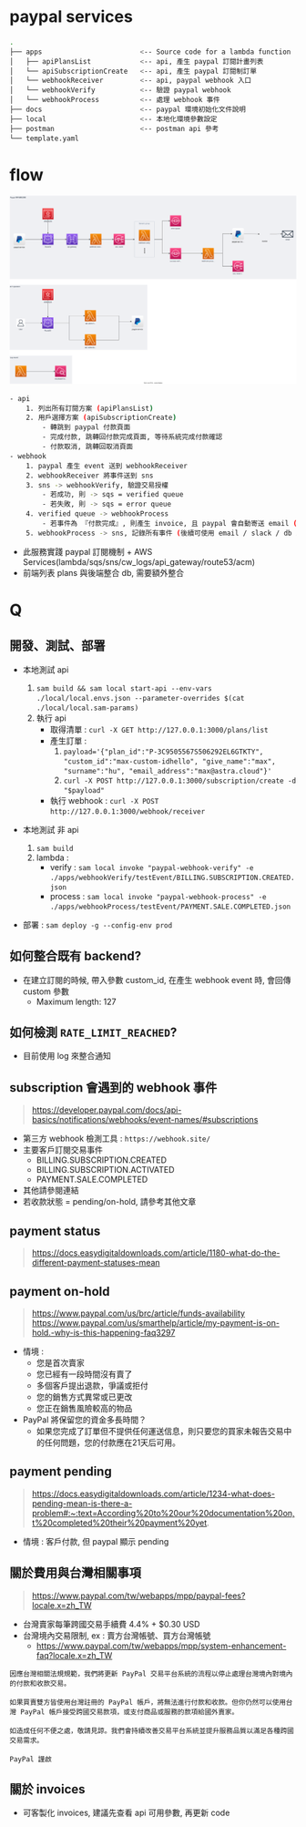 # paypal services
```bash
.
├── apps                        <-- Source code for a lambda function
│   ├── apiPlansList            <-- api, 產生 paypal 訂閱計畫列表
│   └── apiSubscriptionCreate   <-- api, 產生 paypal 訂閱制訂單
│   └── webhookReceiver         <-- api, paypal webhook 入口
│   └── webhookVerify           <-- 驗證 paypal webhook
│   └── webhookProcess          <-- 處理 webhook 事件
├── docs                        <-- paypal 環境初始化文件說明
├── local                       <-- 本地化環境參數設定
├── postman                     <-- postman api 參考
└── template.yaml
```

# flow

![flow](./docs/flow.svg)

```bash
- api
    1. 列出所有訂閱方案 (apiPlansList)
    2. 用戶選擇方案 (apiSubscriptionCreate)
        - 轉跳到 paypal 付款頁面
        - 完成付款, 跳轉回付款完成頁面, 等待系統完成付款確認
        - 付款取消, 跳轉回取消頁面
- webhook
    1. paypal 產生 event 送到 webhookReceiver
    2. webhookReceiver 將事件送到 sns
    3. sns -> webhookVerify, 驗證交易授權
        - 若成功, 則 -> sqs = verified queue
        - 若失敗, 則 -> sqs = error queue
    4. verified queue -> webhookProcess
        - 若事件為 『付款完成』, 則產生 invoice, 且 paypal 會自動寄送 email (invoice 上)
    5. webhookProcess -> sns, 記錄所有事件 (後續可使用 email / slack / db 來記錄相關所有事件)
```

- 此服務實踐 paypal 訂閱機制 + AWS Services(lambda/sqs/sns/cw_logs/api_gateway/route53/acm)
- 前端列表 plans 與後端整合 db, 需要額外整合

# Q

## 開發、測試、部署
- 本地測試 api
    1. `sam build && sam local start-api --env-vars ./local/local.envs.json --parameter-overrides $(cat ./local/local.sam-params)`
    2. 執行 api
        - 取得清單 : `curl -X GET http://127.0.0.1:3000/plans/list`
        - 產生訂單 : 
            1. `payload='{"plan_id":"P-3C9505567S506292EL6GTKTY", "custom_id":"max-custom-idhello", "give_name":"max", "surname":"hu", "email_address":"max@astra.cloud"}'`
            2. `curl -X POST http://127.0.0.1:3000/subscription/create -d "$payload"`
        - 執行 webhook : `curl -X POST http://127.0.0.1:3000/webhook/receiver`

- 本地測試 非 api
    1. `sam build`
    2. lambda : 
        - verify : `sam local invoke "paypal-webhook-verify" -e ./apps/webhookVerify/testEvent/BILLING.SUBSCRIPTION.CREATED.json`
        - process : `sam local invoke "paypal-webhook-process" -e ./apps/webhookProcess/testEvent/PAYMENT.SALE.COMPLETED.json`

- 部署 : `sam deploy -g --config-env prod`

## 如何整合既有 backend?
- 在建立訂閱的時候, 帶入參數 custom_id, 在產生 webhook event 時, 會回傳 custom 參數
    - Maximum length: 127

## 如何檢測 `RATE_LIMIT_REACHED`?
- 目前使用 log 來整合通知

## subscription 會遇到的 webhook 事件
> https://developer.paypal.com/docs/api-basics/notifications/webhooks/event-names/#subscriptions

- 第三方 webhook 檢測工具 : `https://webhook.site/`
- 主要客戶訂閱交易事件
    - BILLING.SUBSCRIPTION.CREATED
    - BILLING.SUBSCRIPTION.ACTIVATED
    - PAYMENT.SALE.COMPLETED
- 其他請參閱連結
- 若收款狀態 = pending/on-hold, 請參考其他文章


## payment status
> https://docs.easydigitaldownloads.com/article/1180-what-do-the-different-payment-statuses-mean

## payment on-hold
> https://www.paypal.com/us/brc/article/funds-availability
> https://www.paypal.com/us/smarthelp/article/my-payment-is-on-hold.-why-is-this-happening-faq3297

- 情境 : 
    - 您是首次賣家
    - 您已經有一段時間沒有賣了
    - 多個客戶提出退款，爭議或拒付
    - 您的銷售方式異常或已更改
    - 您正在銷售風險較高的物品
- PayPal 將保留您的資金多長時間？
    - 如果您完成了訂單但不提供任何運送信息，則只要您的買家未報告交易中的任何問題，您的付款應在21天后可用。

## payment pending
> https://docs.easydigitaldownloads.com/article/1234-what-does-pending-mean-is-there-a-problem#:~:text=According%20to%20our%20documentation%20on,t%20completed%20their%20payment%20yet.

- 情境 : 客戶付款, 但 paypal 顯示 pending

## 關於費用與台灣相關事項
> https://www.paypal.com/tw/webapps/mpp/paypal-fees?locale.x=zh_TW

- 台灣賣家每筆跨國交易手續費 4.4% + $0.30 USD
- 台灣境內交易限制, ex : 賣方台灣帳號、買方台灣帳號
    - https://www.paypal.com/tw/webapps/mpp/system-enhancement-faq?locale.x=zh_TW

```
因應台灣相關法規規範，我們將更新 PayPal 交易平台系統的流程以停止處理台灣境內對境內的付款和收款交易。

如果買賣雙方皆使用台灣註冊的 PayPal 帳戶，將無法進行付款和收款。但你仍然可以使用台灣 PayPal 帳戶接受跨國交易款項，或支付商品或服務的款項給國外賣家。

如造成任何不便之處，敬請見諒。我們會持續改善交易平台系統並提升服務品質以滿足各種跨國交易需求。

PayPal 謹啟
```

## 關於 invoices

- 可客製化 invoices, 建議先查看 api 可用參數, 再更新 code